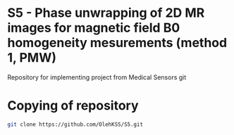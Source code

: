 # S5 - Phase unwrapping of 2D MR images for magnetic field B0 homogeneity mesurements (method 1, PMW)

Repository for implementing project from Medical Sensors
git 
# Copying of repository
```Bash
git clone https://github.com/OlehKSS/S5.git
```